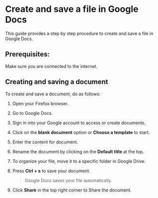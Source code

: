 
# Create and save a file in Google Docs

This guide provides a step by step procedure to create and save a file in Google Docs.

## Prerequisites:

Make sure you are connected to the internet.

## Creating and saving a document

To create and save a document, do as follows:

1. Open your  Firefox browser.

1. Go to Google Docs.

1. Sign in into your Google account to access or create documents.

1. Click on the **blank document** option or **Choose a template** to start.

1. Enter the content for document.

1. Rename the document by clicking on the **Default title** at the top.

1. To organize your file, move it to a specific folder in Google Drive.

1. Press **Ctrl + s** to save your document.

	 >Google Docs saves your file automatically.


1. Click **Share** in the top right corner to Share the document.